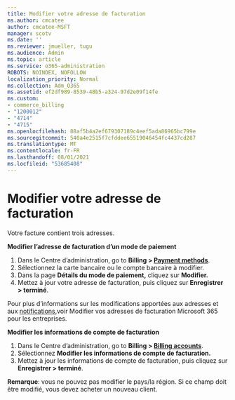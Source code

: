 ```yaml
---
title: Modifier votre adresse de facturation
ms.author: cmcatee
author: cmcatee-MSFT
manager: scotv
ms.date: ''
ms.reviewer: jmueller, tugu
ms.audience: Admin
ms.topic: article
ms.service: o365-administration
ROBOTS: NOINDEX, NOFOLLOW
localization_priority: Normal
ms.collection: Adm_O365
ms.assetid: ef2df989-8539-48b5-a324-97d2e09f14fe
ms.custom:
- commerce_billing
- "1200012"
- "4714"
- "4715"
ms.openlocfilehash: 88af5b4a2ef679307189c4eef5ada86965bc799e
ms.sourcegitcommit: 540a4e2515f7cfddee65519046454fc4437cd287
ms.translationtype: MT
ms.contentlocale: fr-FR
ms.lasthandoff: 08/01/2021
ms.locfileid: "53685408"
---
```

# <a name="change-your-billing-address"></a>Modifier votre adresse de facturation

Votre facture contient trois adresses.

**Modifier l’adresse de facturation d’un mode de paiement**

1. Dans le Centre d’administration, go to **Billing > [Payment methods](https://go.microsoft.com/fwlink/p/?linkid=2018806)**.
2. Sélectionnez la carte bancaire ou le compte bancaire à modifier.
3. Dans la page **Détails du mode de paiement,** cliquez sur **Modifier.**
4. Mettez à jour votre adresse de facturation, puis cliquez sur **Enregistrer > terminé**.

Pour plus d’informations sur les modifications apportées aux adresses et aux [notifications,](/microsoft-365/commerce/billing-and-payments/change-your-billing-addresses)voir Modifier vos adresses de facturation Microsoft 365 pour les entreprises.

**Modifier les informations de compte de facturation**

1. Dans le Centre d’administration, go to **Billing > [Billing accounts](https://admin.microsoft.com/Adminportal/Home?source=applauncher#/BillingAccounts/billing-accounts)**.
2. Sélectionnez **Modifier les informations de compte de facturation.**
3. Mettez à jour les informations de compte de facturation, puis cliquez sur **Enregistrer > terminé**.

**Remarque**: vous ne pouvez pas modifier le pays/la région. Si ce champ doit être modifié, vous devez acheter un nouveau client.
